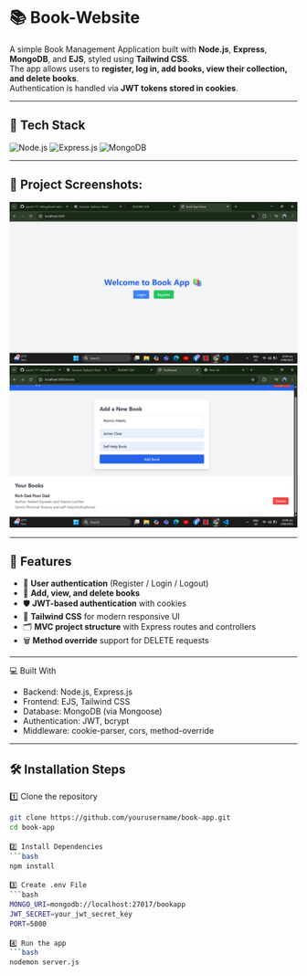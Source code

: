 # 📚 Book-Website

A simple Book Management Application built with **Node.js**, **Express**, **MongoDB**, and **EJS**, styled using **Tailwind CSS**.  
The app allows users to **register, log in, add books, view their collection, and delete books**.  
Authentication is handled via **JWT tokens stored in cookies**.

---

## 🔰 Tech Stack

![Node.js](https://img.shields.io/badge/Node.js-18.x-green)
![Express.js](https://img.shields.io/badge/Express.js-5.x-lightgrey)
![MongoDB](https://img.shields.io/badge/MongoDB-6.x-brightgreen)

---

<h2>📸 Project Screenshots:</h2>
<img src="./assets/Screenshot (16).png" alt="One Screenshot" width="800">
<img src="./assets/Screenshot (18).png" alt="Dashboard Screenshot" width="800">

---

## 🧐 Features

- 🔐 **User authentication** (Register / Login / Logout)  
- 📖 **Add, view, and delete books**  
- 🛡️ **JWT-based authentication** with cookies  
- 🎨 **Tailwind CSS** for modern responsive UI  
- 🗂️ **MVC project structure** with Express routes and controllers  
- 🗑️ **Method override** support for DELETE requests  

---

💻 Built With
- Backend: Node.js, Express.js
- Frontend: EJS, Tailwind CSS
- Database: MongoDB (via Mongoose)
- Authentication: JWT, bcrypt
- Middleware: cookie-parser, cors, method-override

---

## 🛠️ Installation Steps

1️⃣ Clone the repository  
```bash
git clone https://github.com/yourusername/book-app.git
cd book-app

2️⃣ Install Dependencies
```bash
npm install

3️⃣ Create .env File
```bash
MONGO_URI=mongodb://localhost:27017/bookapp
JWT_SECRET=your_jwt_secret_key
PORT=5000

4️⃣ Run the app
```bash
nodemon server.js

